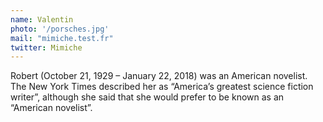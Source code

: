 ```yaml
---
name: Valentin
photo: '/porsches.jpg'
mail: "mimiche.test.fr"
twitter: Mimiche
---
```

Robert (October 21, 1929 – January 22, 2018) was an American
novelist. The New York Times described her as “America’s greatest  science fiction writer”, although she said that she would prefer to be known as an “American novelist”.